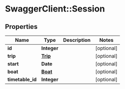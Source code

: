 # SwaggerClient::Session

## Properties
Name | Type | Description | Notes
------------ | ------------- | ------------- | -------------
**id** | **Integer** |  | [optional] 
**trip** | [**Trip**](Trip.md) |  | [optional] 
**start** | **Date** |  | [optional] 
**boat** | [**Boat**](Boat.md) |  | [optional] 
**timetable_id** | **Integer** |  | [optional] 


